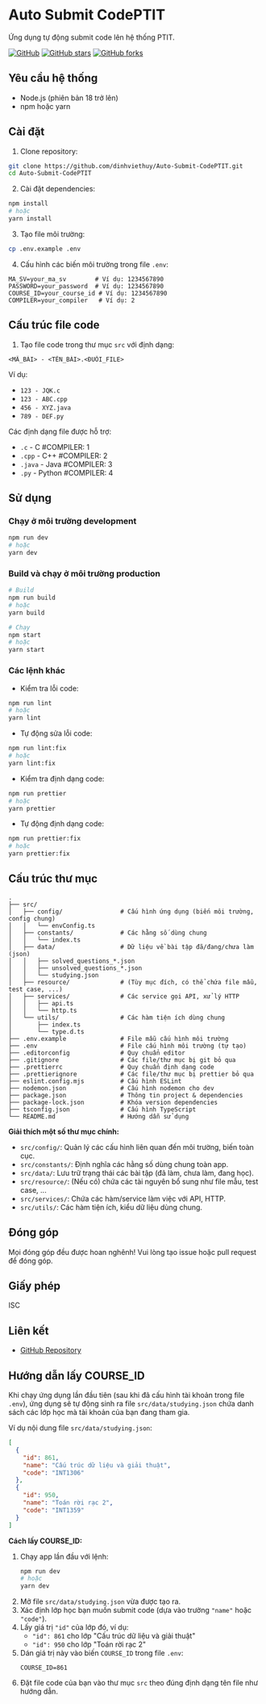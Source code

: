 # Auto Submit CodePTIT

Ứng dụng tự động submit code lên hệ thống PTIT.

[![GitHub](https://img.shields.io/github/license/dinhviethuy/Auto-Submit-CodePTIT)](https://github.com/dinhviethuy/Auto-Submit-CodePTIT/blob/master/LICENSE)
[![GitHub stars](https://img.shields.io/github/stars/dinhviethuy/Auto-Submit-CodePTIT)](https://github.com/dinhviethuy/Auto-Submit-CodePTIT/stargazers)
[![GitHub forks](https://img.shields.io/github/forks/dinhviethuy/Auto-Submit-CodePTIT)](https://github.com/dinhviethuy/Auto-Submit-CodePTIT/network/members)

## Yêu cầu hệ thống

- Node.js (phiên bản 18 trở lên)
- npm hoặc yarn

## Cài đặt

1. Clone repository:

```bash
git clone https://github.com/dinhviethuy/Auto-Submit-CodePTIT.git
cd Auto-Submit-CodePTIT
```

2. Cài đặt dependencies:

```bash
npm install
# hoặc
yarn install
```

3. Tạo file môi trường:

```bash
cp .env.example .env
```

4. Cấu hình các biến môi trường trong file `.env`:

```env
MA_SV=your_ma_sv        # Ví dụ: 1234567890
PASSWORD=your_password  # Ví dụ: 1234567890
COURSE_ID=your_course_id # Ví dụ: 1234567890
COMPILER=your_compiler   # Ví dụ: 2
```

## Cấu trúc file code

1. Tạo file code trong thư mục `src` với định dạng:

```
<MÃ_BÀI> - <TÊN_BÀI>.<ĐUÔI_FILE>
```

Ví dụ:

- `123 - JQK.c`
- `123 - ABC.cpp`
- `456 - XYZ.java`
- `789 - DEF.py`

Các định dạng file được hỗ trợ:

- `.c` - C #COMPILER: 1
- `.cpp` - C++ #COMPILER: 2
- `.java` - Java #COMPILER: 3
- `.py` - Python #COMPILER: 4

## Sử dụng

### Chạy ở môi trường development

```bash
npm run dev
# hoặc
yarn dev
```

### Build và chạy ở môi trường production

```bash
# Build
npm run build
# hoặc
yarn build

# Chạy
npm start
# hoặc
yarn start
```

### Các lệnh khác

- Kiểm tra lỗi code:

```bash
npm run lint
# hoặc
yarn lint
```

- Tự động sửa lỗi code:

```bash
npm run lint:fix
# hoặc
yarn lint:fix
```

- Kiểm tra định dạng code:

```bash
npm run prettier
# hoặc
yarn prettier
```

- Tự động định dạng code:

```bash
npm run prettier:fix
# hoặc
yarn prettier:fix
```

## Cấu trúc thư mục

```
.
├── src/
│   ├── config/                # Cấu hình ứng dụng (biến môi trường, config chung)
│   │   └── envConfig.ts
│   ├── constants/             # Các hằng số dùng chung
│   │   └── index.ts
│   ├── data/                  # Dữ liệu về bài tập đã/đang/chưa làm (json)
│   │   ├── solved_questions_*.json
│   │   ├── unsolved_questions_*.json
│   │   └── studying.json
│   ├── resource/              # (Tùy mục đích, có thể chứa file mẫu, test case, ...)
│   ├── services/              # Các service gọi API, xử lý HTTP
│   │   ├── api.ts
│   │   └── http.ts
│   └── utils/                 # Các hàm tiện ích dùng chung
│       ├── index.ts
│       └── type.d.ts
├── .env.example               # File mẫu cấu hình môi trường
├── .env                       # File cấu hình môi trường (tự tạo)
├── .editorconfig              # Quy chuẩn editor
├── .gitignore                 # Các file/thư mục bị git bỏ qua
├── .prettierrc                # Quy chuẩn định dạng code
├── .prettierignore            # Các file/thư mục bị prettier bỏ qua
├── eslint.config.mjs          # Cấu hình ESLint
├── nodemon.json               # Cấu hình nodemon cho dev
├── package.json               # Thông tin project & dependencies
├── package-lock.json          # Khóa version dependencies
├── tsconfig.json              # Cấu hình TypeScript
└── README.md                  # Hướng dẫn sử dụng
```

**Giải thích một số thư mục chính:**

- `src/config/`: Quản lý các cấu hình liên quan đến môi trường, biến toàn cục.
- `src/constants/`: Định nghĩa các hằng số dùng chung toàn app.
- `src/data/`: Lưu trữ trạng thái các bài tập (đã làm, chưa làm, đang học).
- `src/resource/`: (Nếu có) chứa các tài nguyên bổ sung như file mẫu, test case, ...
- `src/services/`: Chứa các hàm/service làm việc với API, HTTP.
- `src/utils/`: Các hàm tiện ích, kiểu dữ liệu dùng chung.

## Đóng góp

Mọi đóng góp đều được hoan nghênh! Vui lòng tạo issue hoặc pull request để đóng góp.

## Giấy phép

ISC

## Liên kết

- [GitHub Repository](https://github.com/dinhviethuy/Auto-Submit-CodePTIT)

## Hướng dẫn lấy COURSE_ID

Khi chạy ứng dụng lần đầu tiên (sau khi đã cấu hình tài khoản trong file `.env`), ứng dụng sẽ tự động sinh ra file `src/data/studying.json` chứa danh sách các lớp học mà tài khoản của bạn đang tham gia.

Ví dụ nội dung file `src/data/studying.json`:

```json
[
  {
    "id": 861,
    "name": "Cấu trúc dữ liệu và giải thuật",
    "code": "INT1306"
  },
  {
    "id": 950,
    "name": "Toán rời rạc 2",
    "code": "INT1359"
  }
]
```

**Cách lấy COURSE_ID:**

1. Chạy app lần đầu với lệnh:
   ```bash
   npm run dev
   # hoặc
   yarn dev
   ```
2. Mở file `src/data/studying.json` vừa được tạo ra.
3. Xác định lớp học bạn muốn submit code (dựa vào trường `"name"` hoặc `"code"`).
4. Lấy giá trị `"id"` của lớp đó, ví dụ:
   - `"id": 861` cho lớp "Cấu trúc dữ liệu và giải thuật"
   - `"id": 950` cho lớp "Toán rời rạc 2"
5. Dán giá trị này vào biến `COURSE_ID` trong file `.env`:
   ```env
   COURSE_ID=861
   ```
6. Đặt file code của bạn vào thư mục `src` theo đúng định dạng tên file như hướng dẫn.
